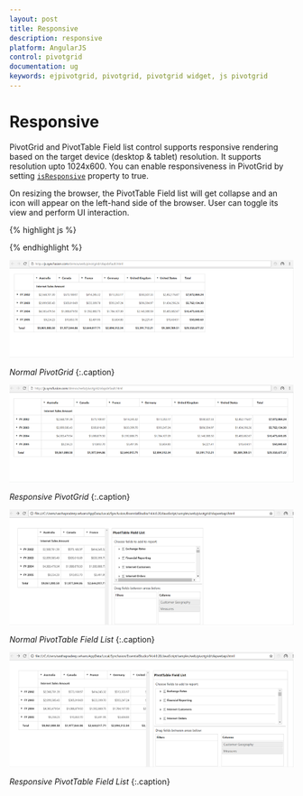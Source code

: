 ```yaml
---
layout: post
title: Responsive
description: responsive
platform: AngularJS
control: pivotgrid
documentation: ug
keywords: ejpivotgrid, pivotgrid, pivotgrid widget, js pivotgrid 
---
```


# Responsive

PivotGrid and PivotTable Field list control supports responsive rendering based on the target device (desktop & tablet) resolution. It supports resolution upto 1024x600. You can enable responsiveness in PivotGrid by setting [`isResponsive`](/api/js/ejpivotgrid#members:isresponsive) property to true. 

On resizing the browser, the PivotTable Field list will get collapse and an icon will appear on the left-hand side of the browser. User can toggle its view and perform UI interaction.

{% highlight js %}

<div ng-controller="PivotGridCtrl">
    <div id="PivotGrid1" ej-pivotgrid e-datasource="datasource" e-isResponsive="true"/>
</div>

{% endhighlight %}

![](Responsive_images/normal.png)

_Normal PivotGrid_
{:.caption}

![](Responsive_images/responsive.png)

_Responsive PivotGrid_
{:.caption}

![](Responsive_images/res-schema.png)

_Normal PivotTable Field List_
{:.caption}

![](Responsive_images/res-schema1.png)

_Responsive PivotTable Field List_
{:.caption}

